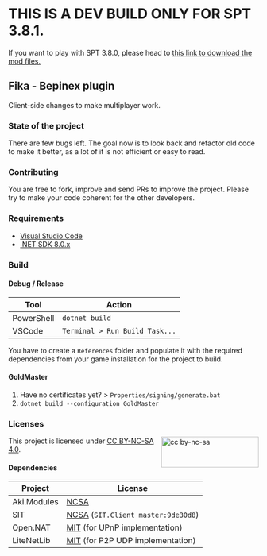 
# THIS IS A DEV BUILD ONLY FOR SPT 3.8.1.

If you want to play with SPT 3.8.0, please head to [this link to download the mod files.](https://discord.com/channels/1202292159366037545/1224454502531469373)

## Fika - Bepinex plugin

Client-side changes to make multiplayer work.

### State of the project

There are few bugs left. The goal now is to look back and refactor old code to make it better, as a lot of it is not efficient or easy to read.

### Contributing

You are free to fork, improve and send PRs to improve the project. Please try to make your code coherent for the other developers.

### Requirements

- [Visual Studio Code](https://code.visualstudio.com/)
- [.NET SDK 8.0.x](https://dotnet.microsoft.com/en-us/download/dotnet/8.0)

### Build

#### Debug / Release

**Tool**   | **Action**
---------- | ------------------------------
PowerShell | `dotnet build`
VSCode     | `Terminal > Run Build Task...`

You have to create a `References` folder and populate it with the required dependencies from your game installation for the project to build.

#### GoldMaster

1. Have no certificates yet? > `Properties/signing/generate.bat`
2. `dotnet build --configuration GoldMaster`

### Licenses

<img src="https://mirrors.creativecommons.org/presskit/buttons/88x31/png/by-nc-sa.png" alt="cc by-nc-sa" width="196" height="62" style="float:right">

This project is licensed under [CC BY-NC-SA 4.0](https://creativecommons.org/licenses/by-nc-sa/4.0/legalcode.en).

#### Dependencies

**Project** | **License**
----------- | -----------------------------------------------------------------------
Aki.Modules | [NCSA](https://dev.sp-tarkov.com/SPT-AKI/Modules/src/branch/master/LICENSE.md)
SIT         | [NCSA](./LICENSE-SIT.md) (`SIT.Client master:9de30d8`)
Open.NAT    | [MIT](https://github.com/lontivero/Open.NAT/blob/master/LICENSE) (for UPnP implementation)
LiteNetLib  | [MIT](https://github.com/RevenantX/LiteNetLib/blob/master/LICENSE.txt) (for P2P UDP implementation)
